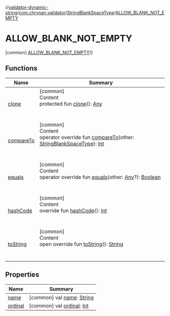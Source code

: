 //[validator-dynamic-string](../../../../index.md)/[com.chrynan.validator](../../index.md)/[StringBlankSpaceType](../index.md)/[ALLOW_BLANK_NOT_EMPTY](index.md)



# ALLOW_BLANK_NOT_EMPTY  
 [common] [ALLOW_BLANK_NOT_EMPTY](index.md)()  
   


## Functions  
  
|  Name |  Summary | 
|---|---|
| <a name="kotlin/Enum/clone/#/PointingToDeclaration/"></a>[clone](../-n-o-t_-e-m-p-t-y_-o-r_-b-l-a-n-k/index.md#%5Bkotlin%2FEnum%2Fclone%2F%23%2FPointingToDeclaration%2F%5D%2FFunctions%2F1584461913)| <a name="kotlin/Enum/clone/#/PointingToDeclaration/"></a>[common]  <br>Content  <br>protected fun [clone](../-n-o-t_-e-m-p-t-y_-o-r_-b-l-a-n-k/index.md#%5Bkotlin%2FEnum%2Fclone%2F%23%2FPointingToDeclaration%2F%5D%2FFunctions%2F1584461913)(): [Any](https://kotlinlang.org/api/latest/jvm/stdlib/kotlin/-any/index.html)  <br><br><br>|
| <a name="kotlin/Enum/compareTo/#com.chrynan.validator.StringBlankSpaceType/PointingToDeclaration/"></a>[compareTo](../-n-o-t_-e-m-p-t-y_-o-r_-b-l-a-n-k/index.md#%5Bkotlin%2FEnum%2FcompareTo%2F%23com.chrynan.validator.StringBlankSpaceType%2FPointingToDeclaration%2F%5D%2FFunctions%2F1584461913)| <a name="kotlin/Enum/compareTo/#com.chrynan.validator.StringBlankSpaceType/PointingToDeclaration/"></a>[common]  <br>Content  <br>operator override fun [compareTo](../-n-o-t_-e-m-p-t-y_-o-r_-b-l-a-n-k/index.md#%5Bkotlin%2FEnum%2FcompareTo%2F%23com.chrynan.validator.StringBlankSpaceType%2FPointingToDeclaration%2F%5D%2FFunctions%2F1584461913)(other: [StringBlankSpaceType](../index.md)): [Int](https://kotlinlang.org/api/latest/jvm/stdlib/kotlin/-int/index.html)  <br><br><br>|
| <a name="kotlin/Enum/equals/#kotlin.Any?/PointingToDeclaration/"></a>[equals](../-n-o-t_-e-m-p-t-y_-o-r_-b-l-a-n-k/index.md#%5Bkotlin%2FEnum%2Fequals%2F%23kotlin.Any%3F%2FPointingToDeclaration%2F%5D%2FFunctions%2F1584461913)| <a name="kotlin/Enum/equals/#kotlin.Any?/PointingToDeclaration/"></a>[common]  <br>Content  <br>operator override fun [equals](../-n-o-t_-e-m-p-t-y_-o-r_-b-l-a-n-k/index.md#%5Bkotlin%2FEnum%2Fequals%2F%23kotlin.Any%3F%2FPointingToDeclaration%2F%5D%2FFunctions%2F1584461913)(other: [Any](https://kotlinlang.org/api/latest/jvm/stdlib/kotlin/-any/index.html)?): [Boolean](https://kotlinlang.org/api/latest/jvm/stdlib/kotlin/-boolean/index.html)  <br><br><br>|
| <a name="kotlin/Enum/hashCode/#/PointingToDeclaration/"></a>[hashCode](../-n-o-t_-e-m-p-t-y_-o-r_-b-l-a-n-k/index.md#%5Bkotlin%2FEnum%2FhashCode%2F%23%2FPointingToDeclaration%2F%5D%2FFunctions%2F1584461913)| <a name="kotlin/Enum/hashCode/#/PointingToDeclaration/"></a>[common]  <br>Content  <br>override fun [hashCode](../-n-o-t_-e-m-p-t-y_-o-r_-b-l-a-n-k/index.md#%5Bkotlin%2FEnum%2FhashCode%2F%23%2FPointingToDeclaration%2F%5D%2FFunctions%2F1584461913)(): [Int](https://kotlinlang.org/api/latest/jvm/stdlib/kotlin/-int/index.html)  <br><br><br>|
| <a name="kotlin/Enum/toString/#/PointingToDeclaration/"></a>[toString](../-n-o-t_-e-m-p-t-y_-o-r_-b-l-a-n-k/index.md#%5Bkotlin%2FEnum%2FtoString%2F%23%2FPointingToDeclaration%2F%5D%2FFunctions%2F1584461913)| <a name="kotlin/Enum/toString/#/PointingToDeclaration/"></a>[common]  <br>Content  <br>open override fun [toString](../-n-o-t_-e-m-p-t-y_-o-r_-b-l-a-n-k/index.md#%5Bkotlin%2FEnum%2FtoString%2F%23%2FPointingToDeclaration%2F%5D%2FFunctions%2F1584461913)(): [String](https://kotlinlang.org/api/latest/jvm/stdlib/kotlin/-string/index.html)  <br><br><br>|


## Properties  
  
|  Name |  Summary | 
|---|---|
| <a name="com.chrynan.validator/StringBlankSpaceType.ALLOW_BLANK_NOT_EMPTY/name/#/PointingToDeclaration/"></a>[name](name.md)| <a name="com.chrynan.validator/StringBlankSpaceType.ALLOW_BLANK_NOT_EMPTY/name/#/PointingToDeclaration/"></a> [common] val [name](name.md): [String](https://kotlinlang.org/api/latest/jvm/stdlib/kotlin/-string/index.html)   <br>|
| <a name="com.chrynan.validator/StringBlankSpaceType.ALLOW_BLANK_NOT_EMPTY/ordinal/#/PointingToDeclaration/"></a>[ordinal](ordinal.md)| <a name="com.chrynan.validator/StringBlankSpaceType.ALLOW_BLANK_NOT_EMPTY/ordinal/#/PointingToDeclaration/"></a> [common] val [ordinal](ordinal.md): [Int](https://kotlinlang.org/api/latest/jvm/stdlib/kotlin/-int/index.html)   <br>|

